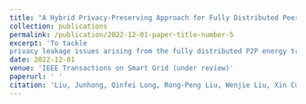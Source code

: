 ```yaml
---
title: "A Hybrid Privacy-Preserving Approach for Fully Distributed Peer-to-Peer Energy Trading"
collection: publications
permalink: /publication/2022-12-01-paper-title-number-5
excerpt: 'To tackle
privacy leakage issues arising from the fully distributed P2P energy trading, this paper proposes a hybrid privacy-preserving approach.'
date: 2022-12-01
venue: 'IEEE Transactions on Smart Grid (under review)'
paperurl: ' '
citation: 'Liu, Junhong, Qinfei Long, Rong-Peng Liu, Wenjie Liu, Xin Cui, and Yunhe Hou. "A Hybrid Privacy-Preserving Approach for Fully Distributed Peer-to-Peer Energy Trading."'
---
```

